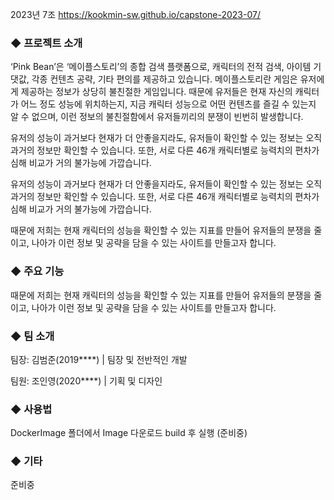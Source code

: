2023년 7조  https://kookmin-sw.github.io/capstone-2023-07/

### ◆ 프로젝트 소개

‘Pink Bean’은 ‘메이플스토리’의 종합 검색 플랫폼으로, 캐릭터의 전적 검색, 아이템 기댓값, 각종 컨텐츠 공략, 기타 편의를 제공하고 있습니다. 메이플스토리란 게임은 유저에게 제공하는 정보가 상당히 불친절한 게임입니다. 때문에 유저들은 현재 자신의 캐릭터가 어느 정도 성능에 위치하는지, 지금 캐릭터 성능으로 어떤 컨텐츠를 즐길 수 있는지 알 수 없으며, 이런 정보의 불친절함에서 유저들끼리의 분쟁이 빈번히 발생합니다.

유저의 성능이 과거보다 현재가 더 안좋을지라도, 유저들이 확인할 수 있는 정보는 오직 과거의 정보만 확인할 수 있습니다. 또한, 서로 다른 46개 캐릭터별로 능력치의 편차가 심해 비교가 거의 불가능에 가깝습니다.

유저의 성능이 과거보다 현재가 더 안좋을지라도, 유저들이 확인할 수 있는 정보는 오직 과거의 정보만 확인할 수 있습니다. 또한, 서로 다른 46개 캐릭터별로 능력치의 편차가 심해 비교가 거의 불가능에 가깝습니다.

때문에 저희는 현재 캐릭터의 성능을 확인할 수 있는 지표를 만들어 유저들의 분쟁을 줄이고, 나아가 이런 정보 및 공략을 담을 수 있는 사이트를 만들고자 합니다.

### ◆ 주요 기능

때문에 저희는 현재 캐릭터의 성능을 확인할 수 있는 지표를 만들어 유저들의 분쟁을 줄이고, 나아가 이런 정보 및 공략을 담을 수 있는 사이트를 만들고자 합니다.

### ◆ 팀 소개

팀장: 김범준(2019****) |  팀장 및 전반적인 개발

팀원: 조인영(2020****) |  기획 및 디자인

### ◆ 사용법

DockerImage 폴더에서 Image 다운로드 build 후 실행 (준비중)

### ◆ 기타

준비중